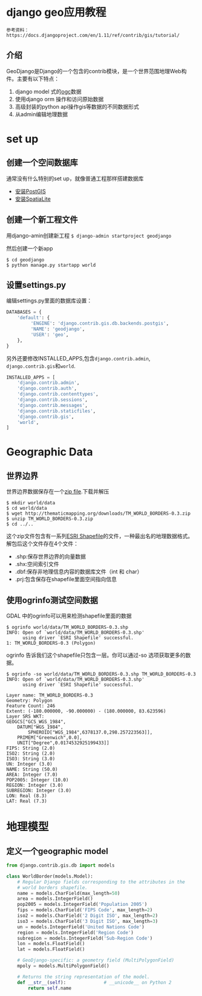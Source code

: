 django geo应用教程
==========

`参考资料：https://docs.djangoproject.com/en/1.11/ref/contrib/gis/tutorial/`

介绍
-------
GeoDjango是Django的一个包含的contrib模块，是一个世界范围地理Web构件。主要有以下特点：


1. django model 式的[ogc](http://www.opengeospatial.org/)数据
2. 使用django orm 操作和访问原始数据
3. 高级封装的python api操作gis等数据的不同数据形式
4. 从admin编辑地理数据

set up
=======
创建一个空间数据库
--------------
通常没有什么特别的set up，就像普通工程那样搭建数据库

* [安装PostGIS](https://docs.djangoproject.com/en/1.11/ref/contrib/gis/install/postgis/)
* [安装SpatiaLite](https://docs.djangoproject.com/en/1.11/ref/contrib/gis/install/spatialite/)

创建一个新工程文件
-----------
用django-amin创建新工程
`$ django-admin startproject geodjango`

然后创建一个新app

```
$ cd geodjango
$ python manage.py startapp world
```

设置settings.py
-------
编辑settings.py里面的数据库设置：

```python
DATABASES = {
    'default': {
         'ENGINE': 'django.contrib.gis.db.backends.postgis',
         'NAME': 'geodjango',
         'USER': 'geo',
    },
}
```

另外还要修改INSTALLED_APPS,包含`django.contrib.admin`,` django.contrib.gis`和`world`.

```python
INSTALLED_APPS = [
    'django.contrib.admin',
    'django.contrib.auth',
    'django.contrib.contenttypes',
    'django.contrib.sessions',
    'django.contrib.messages',
    'django.contrib.staticfiles',
    'django.contrib.gis',
    'world',
]
```

Geographic Data
=======

世界边界
----------
世界边界数据保存在一个[zip file](http://thematicmapping.org/downloads/TM_WORLD_BORDERS-0.3.zip).下载并解压

```
$ mkdir world/data
$ cd world/data
$ wget http://thematicmapping.org/downloads/TM_WORLD_BORDERS-0.3.zip
$ unzip TM_WORLD_BORDERS-0.3.zip
$ cd ../..
```

这个zip文件包含有一系列[ESRI Shapefile](https://en.wikipedia.org/wiki/Shapefile)的文件，一种最出名的地理数据格式。解包后这个文件存在4个文件：

* .shp:保存世界边界的向量数据
* .shx:空间索引文件
* .dbf:保存非地理信息内容的数据库文件（int 和 char）
* .prj:包含保存在shapefile里面空间指向信息

使用ogrinfo测试空间数据
----------
GDAL 中的ogrinfo可以用来检测shapefile里面的数据

```
$ ogrinfo world/data/TM_WORLD_BORDERS-0.3.shp
INFO: Open of `world/data/TM_WORLD_BORDERS-0.3.shp'
      using driver `ESRI Shapefile' successful.
1: TM_WORLD_BORDERS-0.3 (Polygon)
```

ogrinfo 告诉我们这个shapefile只包含一层。你可以通过-so 选项获取更多的数据。

```
$ ogrinfo -so world/data/TM_WORLD_BORDERS-0.3.shp TM_WORLD_BORDERS-0.3
INFO: Open of `world/data/TM_WORLD_BORDERS-0.3.shp'
      using driver `ESRI Shapefile' successful.

Layer name: TM_WORLD_BORDERS-0.3
Geometry: Polygon
Feature Count: 246
Extent: (-180.000000, -90.000000) - (180.000000, 83.623596)
Layer SRS WKT:
GEOGCS["GCS_WGS_1984",
    DATUM["WGS_1984",
        SPHEROID["WGS_1984",6378137.0,298.257223563]],
    PRIMEM["Greenwich",0.0],
    UNIT["Degree",0.0174532925199433]]
FIPS: String (2.0)
ISO2: String (2.0)
ISO3: String (3.0)
UN: Integer (3.0)
NAME: String (50.0)
AREA: Integer (7.0)
POP2005: Integer (10.0)
REGION: Integer (3.0)
SUBREGION: Integer (3.0)
LON: Real (8.3)
LAT: Real (7.3)
```

地理模型
=======
定义一个geographic model
----------

```python
from django.contrib.gis.db import models

class WorldBorder(models.Model):
    # Regular Django fields corresponding to the attributes in the
    # world borders shapefile.
    name = models.CharField(max_length=50)
    area = models.IntegerField()
    pop2005 = models.IntegerField('Population 2005')
    fips = models.CharField('FIPS Code', max_length=2)
    iso2 = models.CharField('2 Digit ISO', max_length=2)
    iso3 = models.CharField('3 Digit ISO', max_length=3)
    un = models.IntegerField('United Nations Code')
    region = models.IntegerField('Region Code')
    subregion = models.IntegerField('Sub-Region Code')
    lon = models.FloatField()
    lat = models.FloatField()

    # GeoDjango-specific: a geometry field (MultiPolygonField)
    mpoly = models.MultiPolygonField()

    # Returns the string representation of the model.
    def __str__(self):              # __unicode__ on Python 2
        return self.name
```

